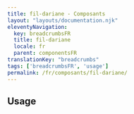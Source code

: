 ```yaml
---
title: fil-dariane - Composants
layout: "layouts/documentation.njk"
eleventyNavigation:
  key: breadcrumbsFR
  title: fil-dariane
  locale: fr
  parent: componentsFR
translationKey: "breadcrumbs"
tags: ['breadcrumbsFR', 'usage']
permalink: /fr/composants/fil-dariane/
---
```


## Usage